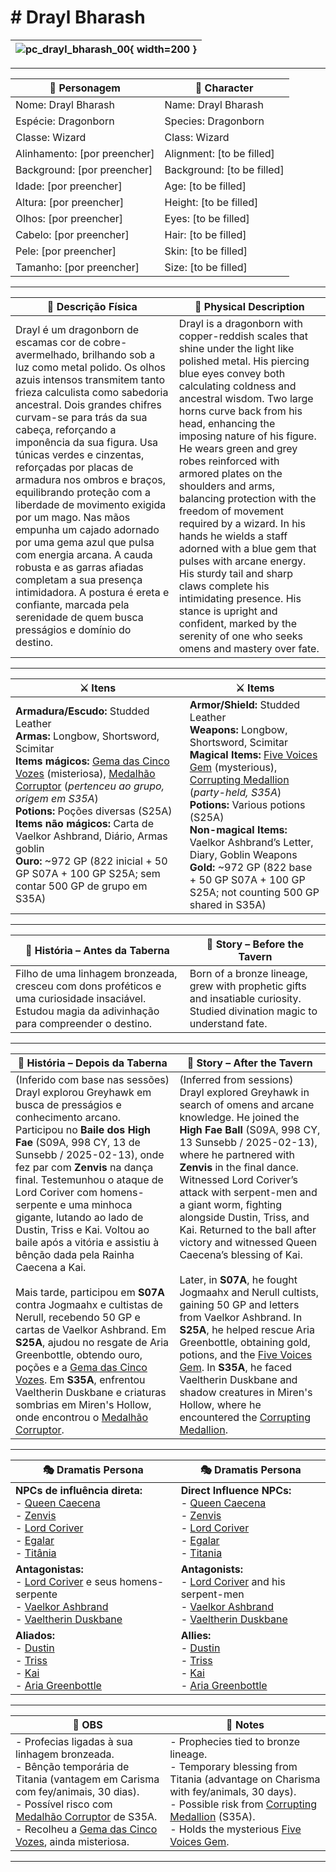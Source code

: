 # # Drayl Bharash

| ![pc_drayl_bharash_00](assets/pc/pc_drayl_bharash_00.png){ width=200 } |
| ---------------------------------------------------------------------- |

---

| **🧙 Personagem**            | **🧙 Character**           |
| ---------------------------- | -------------------------- |
| Nome: Drayl Bharash          | Name: Drayl Bharash        |
| Espécie: Dragonborn          | Species: Dragonborn        |
| Classe: Wizard               | Class: Wizard              |
| Alinhamento: [por preencher] | Alignment: [to be filled]  |
| Background: [por preencher]  | Background: [to be filled] |
| Idade: [por preencher]       | Age: [to be filled]        |
| Altura: [por preencher]      | Height: [to be filled]     |
| Olhos: [por preencher]       | Eyes: [to be filled]       |
| Cabelo: [por preencher]      | Hair: [to be filled]       |
| Pele: [por preencher]        | Skin: [to be filled]       |
| Tamanho:  [por preencher]    | Size:  [to be filled]      |

---

| **📜 Descrição Física** | **📜 Physical Description** |
| ----------------------- | --------------------------- |
| Drayl é um dragonborn de escamas cor de cobre-avermelhado, brilhando sob a luz como metal polido. Os olhos azuis intensos transmitem tanto frieza calculista como sabedoria ancestral. Dois grandes chifres curvam-se para trás da sua cabeça, reforçando a imponência da sua figura. Usa túnicas verdes e cinzentas, reforçadas por placas de armadura nos ombros e braços, equilibrando proteção com a liberdade de movimento exigida por um mago. Nas mãos empunha um cajado adornado por uma gema azul que pulsa com energia arcana. A cauda robusta e as garras afiadas completam a sua presença intimidadora. A postura é ereta e confiante, marcada pela serenidade de quem busca presságios e domínio do destino. | Drayl is a dragonborn with copper-reddish scales that shine under the light like polished metal. His piercing blue eyes convey both calculating coldness and ancestral wisdom. Two large horns curve back from his head, enhancing the imposing nature of his figure. He wears green and grey robes reinforced with armored plates on the shoulders and arms, balancing protection with the freedom of movement required by a wizard. In his hands he wields a staff adorned with a blue gem that pulses with arcane energy. His sturdy tail and sharp claws complete his intimidating presence. His stance is upright and confident, marked by the serenity of one who seeks omens and mastery over fate. |

---

| **⚔️ Itens**                                                                                                                                                                                                                         | **⚔️ Items**                                                                                                                                                        |
| ------------------------------------------------------------------------------------------------------------------------------------------------------------------------------------------------------------------------------------ | ------------------------------------------------------------------------------------------------------------------------------------------------------------------- |
| **Armadura/Escudo:** Studded Leather <br>**Armas:** Longbow, Shortsword, Scimitar <br>**Items mágicos:** [Gema das Cinco Vozes](../items/gema_cinco_vozes.md) (misteriosa), [Medalhão Corruptor](../items/medalhao_corruptor.md) (*pertenceu ao grupo, origem em S35A*) <br>**Potions:** Poções diversas (S25A) <br>**Items não mágicos:** Carta de Vaelkor Ashbrand, Diário, Armas goblin <br>**Ouro:** ~972 GP (822 inicial + 50 GP S07A + 100 GP S25A; sem contar 500 GP de grupo em S35A) | **Armor/Shield:** Studded Leather <br>**Weapons:** Longbow, Shortsword, Scimitar <br>**Magical Items:** [Five Voices Gem](../items/gema_cinco_vozes.md) (mysterious), [Corrupting Medallion](../items/medalhao_corruptor.md) (*party-held, S35A*) <br>**Potions:** Various potions (S25A) <br>**Non-magical Items:** Vaelkor Ashbrand’s Letter, Diary, Goblin Weapons <br>**Gold:** ~972 GP (822 base + 50 GP S07A + 100 GP S25A; not counting 500 GP shared in S35A) |

---

| **📖 História – Antes da Taberna** | **📖 Story – Before the Tavern** |
| ---------------------------------- | -------------------------------- |
| Filho de uma linhagem bronzeada, cresceu com dons proféticos e uma curiosidade insaciável. Estudou magia da adivinhação para compreender o destino. | Born of a bronze lineage, grew with prophetic gifts and insatiable curiosity. Studied divination magic to understand fate. |

---

| **📖 História – Depois da Taberna** | **📖 Story – After the Tavern** |
| ----------------------------------- | -------------------------------- |
| (Inferido com base nas sessões) Drayl explorou Greyhawk em busca de presságios e conhecimento arcano. Participou no **Baile dos High Fae** (S09A, 998 CY, 13 de Sunsebb / 2025-02-13), onde fez par com **Zenvis** na dança final. Testemunhou o ataque de Lord Coriver com homens-serpente e uma minhoca gigante, lutando ao lado de Dustin, Triss e Kai. Voltou ao baile após a vitória e assistiu à bênção dada pela Rainha Caecena a Kai.<br><br>Mais tarde, participou em **S07A** contra Jogmaahx e cultistas de Nerull, recebendo 50 GP e cartas de Vaelkor Ashbrand. Em **S25A**, ajudou no resgate de Aria Greenbottle, obtendo ouro, poções e a [Gema das Cinco Vozes](../items/gema_cinco_vozes.md). Em **S35A**, enfrentou Vaeltherin Duskbane e criaturas sombrias em Miren's Hollow, onde encontrou o [Medalhão Corruptor](../items/medalhao_corruptor.md). | (Inferred from sessions) Drayl explored Greyhawk in search of omens and arcane knowledge. He joined the **High Fae Ball** (S09A, 998 CY, 13 Sunsebb / 2025-02-13), where he partnered with **Zenvis** in the final dance. Witnessed Lord Coriver’s attack with serpent-men and a giant worm, fighting alongside Dustin, Triss, and Kai. Returned to the ball after victory and witnessed Queen Caecena’s blessing of Kai.<br><br>Later, in **S07A**, he fought Jogmaahx and Nerull cultists, gaining 50 GP and letters from Vaelkor Ashbrand. In **S25A**, he helped rescue Aria Greenbottle, obtaining gold, potions, and the [Five Voices Gem](../items/gema_cinco_vozes.md). In **S35A**, he faced Vaeltherin Duskbane and shadow creatures in Miren's Hollow, where he encountered the [Corrupting Medallion](../items/medalhao_corruptor.md). |

---

| **🎭 Dramatis Persona**                                                                                                                 | **🎭 Dramatis Persona**                                                                                                           |
| --------------------------------------------------------------------------------------------------------------------------------------- | --------------------------------------------------------------------------------------------------------------------------------- |
| **NPCs de influência direta:**  <br>- [Queen Caecena](queen_caecena.md) <br>- [Zenvis](zenvis.md) <br>- [Lord Coriver](lord_coriver.md) <br>- [Egalar](docs/npc/-/wild/egalar.md) <br>- [Titânia](docs/npc/-/Fey/titania.md) | **Direct Influence NPCs:**  <br>- [Queen Caecena](queen_caecena.md) <br>- [Zenvis](zenvis.md) <br>- [Lord Coriver](lord_coriver.md) <br>- [Egalar](docs/npc/-/wild/egalar.md) <br>- [Titania](docs/npc/-/Fey/titania.md) |
| **Antagonistas:**  <br>- [Lord Coriver](lord_coriver.md) e seus homens-serpente <br>- [Vaelkor Ashbrand](vaelkor_ashbrand.md) <br>- [Vaeltherin Duskbane](vaeltherin_duskbane.md) | **Antagonists:**  <br>- [Lord Coriver](lord_coriver.md) and his serpent-men <br>- [Vaelkor Ashbrand](vaelkor_ashbrand.md) <br>- [Vaeltherin Duskbane](vaeltherin_duskbane.md) |
| **Aliados:**  <br>- [Dustin](docs/dm/-/pc/pc_dustin_thorne.md)<br>- [Triss](docs/dm/-/pc/pc_triss_merrill.md)<br>- [Kai](docs/pc/-/pc_kai.md)<br>- [Aria Greenbottle](aria_greenbottle.md) | **Allies:**  <br>- [Dustin](docs/dm/-/pc/pc_dustin_thorne.md)<br>- [Triss](docs/dm/-/pc/pc_triss_merrill.md)<br>- [Kai](docs/pc/-/pc_kai.md)<br>- [Aria Greenbottle](aria_greenbottle.md) |

---

| **🔮 OBS** | **🔮 Notes** |
| ---------- | ------------ |
| - Profecias ligadas à sua linhagem bronzeada.<br>- Bênção temporária de Titania (vantagem em Carisma com fey/animais, 30 dias).<br>- Possível risco com [Medalhão Corruptor](../items/medalhao_corruptor.md) de S35A.<br>- Recolheu a [Gema das Cinco Vozes](../items/gema_cinco_vozes.md), ainda misteriosa. | - Prophecies tied to bronze lineage.<br>- Temporary blessing from Titania (advantage on Charisma with fey/animals, 30 days).<br>- Possible risk from [Corrupting Medallion](../items/medalhao_corruptor.md) (S35A).<br>- Holds the mysterious [Five Voices Gem](../items/gema_cinco_vozes.md). |

---
